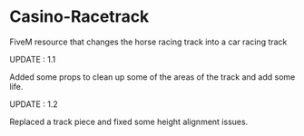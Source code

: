 # Casino-Racetrack
FiveM resource that changes the horse racing track into a car racing track

UPDATE : 1.1

Added some props to clean up some of the areas of the track and add some life.

UPDATE : 1.2

Replaced a track piece and fixed some height alignment issues.
